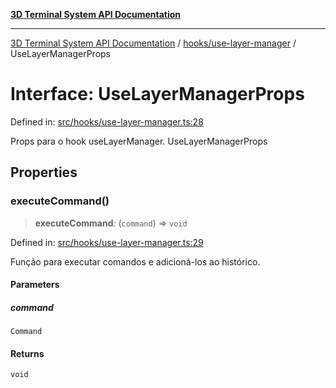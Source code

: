 [**3D Terminal System API Documentation**](../../../README.md)

***

[3D Terminal System API Documentation](../../../README.md) / [hooks/use-layer-manager](../README.md) / UseLayerManagerProps

# Interface: UseLayerManagerProps

Defined in: [src/hooks/use-layer-manager.ts:28](https://github.com/Dicommunitas/ThreeJS_Terminal_3D2/blob/52232744018ed621d550262a267cac5a8cb3ae25/src/hooks/use-layer-manager.ts#L28)

Props para o hook useLayerManager.
 UseLayerManagerProps

## Properties

### executeCommand()

> **executeCommand**: (`command`) => `void`

Defined in: [src/hooks/use-layer-manager.ts:29](https://github.com/Dicommunitas/ThreeJS_Terminal_3D2/blob/52232744018ed621d550262a267cac5a8cb3ae25/src/hooks/use-layer-manager.ts#L29)

Função para executar comandos e adicioná-los ao histórico.

#### Parameters

##### command

`Command`

#### Returns

`void`
